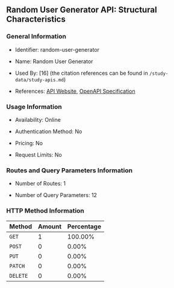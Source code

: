 ## Random User Generator API: Structural Characteristics

### General Information

- Identifier: random-user-generator

- Name: Random User Generator

- Used By: [16] (the citation references can be found in `/study-data/study-apis.md`)

- References: [API Website](https://randomuser.me), [OpenAPI Specification](http://documenter.getpostman.com/view/19878710/2s93Jrwk3R)

### Usage Information

- Availability: Online

- Authentication Method: No

- Pricing: No

- Request Limits: No

### Routes and Query Parameters Information

- Number of Routes: 1

- Number of Query Parameters: 12

### HTTP Method Information

| Method | Amount | Percentage |
|--------|--------|------------|
| `GET` | 1 | 100.00% |
| `POST` | 0 | 0.00% |
| `PUT` | 0 | 0.00% |
| `PATCH` | 0 | 0.00% |
| `DELETE` | 0 | 0.00% |
